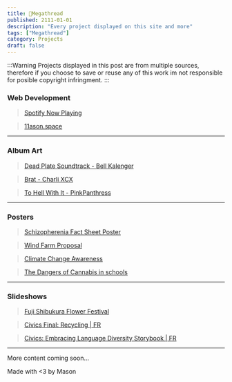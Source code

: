 ```yaml
---
title: 📌Megathread
published: 2111-01-01  
description: "Every project displayed on this site and more"    
tags: ["Megathread"]  
category: Projects  
draft: false
---
```

:::Warning
Projects displayed in this post are from multiple sources, therefore if you choose to save or reuse any of this work im not responsible for posible copyright infringment.
:::

### Web Development
>[Spotify Now Playing](https://11ason.space/posts/SpotifyNowPlaying/)

>[11ason.space](https://11ason.space)
---

### Album Art
>[Dead Plate Soundtrack - Bell Kalenger](https://11ason.space/posts/deadplatealbumart/)

>[Brat - Charli XCX](https://11ason.space/posts/bratalbumart/)

>[To Hell With It - PinkPanthress](https://11ason.space/posts/thwialbumart/)
---

### Posters
>[Schizopherenia Fact Sheet Poster](https://11ason.space/SchizophreniaFactSheetPoster)

>[Wind Farm Proposal](https://11ason.space/posts/windfarmproposal/)

>[Climate Change Awareness](https://11ason.space/posts/climatechange2024/)

>[The Dangers of Cannabis in schools](https://11ason.space/posts/cannabisbad/)
---

### Slideshows
>[Fuji Shibukura Flower Festival](https://11ason.space/posts/flowerfestival/)

>[Civics Final: Recycling | FR](https://11ason.space/posts/civicsrecycling/)

>[Civics: Embracing Language Diversity Storybook | FR](https://11ason.space/posts/civicsstorybook/)
---

More content coming soon...


Made with <3 by Mason